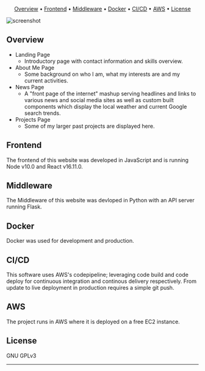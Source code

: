 <p align="center">
  <a href="#overview">Overview</a> •
  <a href="#frontend">Frontend</a> •
  <a href="#middleware">Middleware</a> •
  <a href="#docker">Docker</a> •
  <a href="#ci-cd">CI/CD</a> •
  <a href="#aws">AWS</a> •
  <a href="#license">License</a>
</p>

![screenshot](https://github.com/gregorypothier/gpothier/blob/master/demo.gif)

## Overview

- Landing Page
  - Introductory page with contact information and skills overview.
- About Me Page
  - Some background on who I am, what my interests are and my current activities.
- News Page
  - A "front page of the internet" mashup serving headlines and links to various news and social media sites as well as custom built components which display the local weather and current Google search trends.
- Projects Page
  - Some of my larger past projects are displayed here.

## Frontend

The frontend of this website was developed in JavaScript and is running Node v10.0 and React v16.11.0.

## Middleware

The Middleware of this website was devloped in Python with an API server running Flask.

## Docker

Docker was used for development and production.

## CI/CD

This software uses AWS's codepipeline; leveraging code build and code deploy for continuous integration and continous delivery respectively. From update to live deployment in production requires a simple git push.

## AWS

The project runs in AWS where it is deployed on a free EC2 instance.

## License

GNU GPLv3


---
